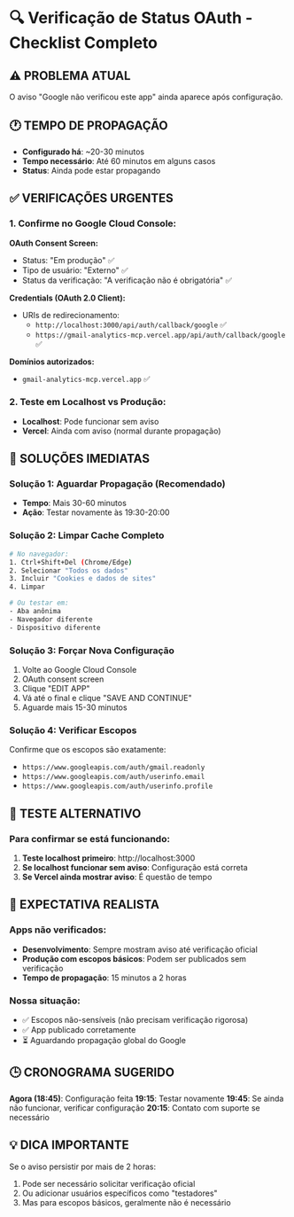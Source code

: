 # 🔍 Verificação de Status OAuth - Checklist Completo

## ⚠️ PROBLEMA ATUAL
O aviso "Google não verificou este app" ainda aparece após configuração.

## 🕐 TEMPO DE PROPAGAÇÃO
- **Configurado há**: ~20-30 minutos
- **Tempo necessário**: Até 60 minutos em alguns casos
- **Status**: Ainda pode estar propagando

## ✅ VERIFICAÇÕES URGENTES

### 1. Confirme no Google Cloud Console:

**OAuth Consent Screen:**
- Status: "Em produção" ✅
- Tipo de usuário: "Externo" ✅
- Status da verificação: "A verificação não é obrigatória" ✅

**Credentials (OAuth 2.0 Client):**
- URIs de redirecionamento:
  - `http://localhost:3000/api/auth/callback/google` ✅
  - `https://gmail-analytics-mcp.vercel.app/api/auth/callback/google` ✅

**Domínios autorizados:**
- `gmail-analytics-mcp.vercel.app` ✅

### 2. Teste em Localhost vs Produção:
- **Localhost**: Pode funcionar sem aviso
- **Vercel**: Ainda com aviso (normal durante propagação)

## 🚀 SOLUÇÕES IMEDIATAS

### Solução 1: Aguardar Propagação (Recomendado)
- **Tempo**: Mais 30-60 minutos
- **Ação**: Testar novamente às 19:30-20:00

### Solução 2: Limpar Cache Completo
```bash
# No navegador:
1. Ctrl+Shift+Del (Chrome/Edge)
2. Selecionar "Todos os dados"
3. Incluir "Cookies e dados de sites"
4. Limpar

# Ou testar em:
- Aba anônima
- Navegador diferente
- Dispositivo diferente
```

### Solução 3: Forçar Nova Configuração
1. Volte ao Google Cloud Console
2. OAuth consent screen
3. Clique "EDIT APP"
4. Vá até o final e clique "SAVE AND CONTINUE"
5. Aguarde mais 15-30 minutos

### Solução 4: Verificar Escopos
Confirme que os escopos são exatamente:
- `https://www.googleapis.com/auth/gmail.readonly`
- `https://www.googleapis.com/auth/userinfo.email`
- `https://www.googleapis.com/auth/userinfo.profile`

## 📱 TESTE ALTERNATIVO

### Para confirmar se está funcionando:
1. **Teste localhost primeiro**: http://localhost:3000
2. **Se localhost funcionar sem aviso**: Configuração está correta
3. **Se Vercel ainda mostrar aviso**: É questão de tempo

## 🎯 EXPECTATIVA REALISTA

### Apps não verificados:
- **Desenvolvimento**: Sempre mostram aviso até verificação oficial
- **Produção com escopos básicos**: Podem ser publicados sem verificação
- **Tempo de propagação**: 15 minutos a 2 horas

### Nossa situação:
- ✅ Escopos não-sensíveis (não precisam verificação rigorosa)
- ✅ App publicado corretamente
- ⏳ Aguardando propagação global do Google

## 🕒 CRONOGRAMA SUGERIDO

**Agora (18:45)**: Configuração feita
**19:15**: Testar novamente
**19:45**: Se ainda não funcionar, verificar configuração
**20:15**: Contato com suporte se necessário

## 💡 DICA IMPORTANTE

Se o aviso persistir por mais de 2 horas:
1. Pode ser necessário solicitar verificação oficial
2. Ou adicionar usuários específicos como "testadores"
3. Mas para escopos básicos, geralmente não é necessário
